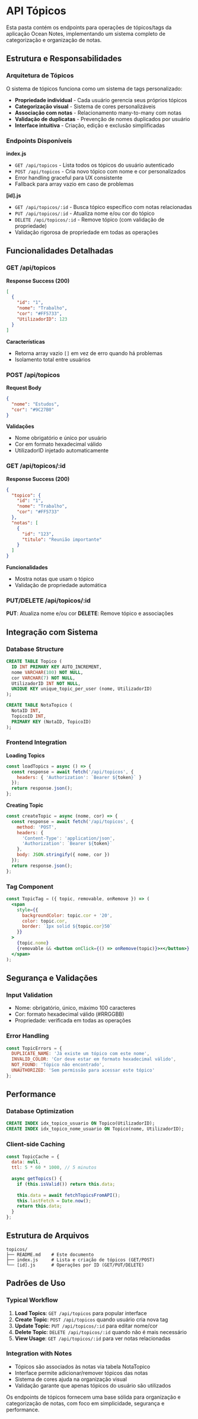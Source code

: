 # API Tópicos

Esta pasta contém os endpoints para operações de tópicos/tags da aplicação Ocean Notes, implementando um sistema completo de categorização e organização de notas.

## Estrutura e Responsabilidades

### Arquitetura de Tópicos

O sistema de tópicos funciona como um sistema de tags personalizado:
- **Propriedade individual** - Cada usuário gerencia seus próprios tópicos
- **Categorização visual** - Sistema de cores personalizáveis
- **Associação com notas** - Relacionamento many-to-many com notas
- **Validação de duplicatas** - Prevenção de nomes duplicados por usuário
- **Interface intuitiva** - Criação, edição e exclusão simplificadas

### Endpoints Disponíveis

**index.js**
- `GET /api/topicos` - Lista todos os tópicos do usuário autenticado
- `POST /api/topicos` - Cria novo tópico com nome e cor personalizados
- Error handling graceful para UX consistente
- Fallback para array vazio em caso de problemas

**[id].js**
- `GET /api/topicos/:id` - Busca tópico específico com notas relacionadas
- `PUT /api/topicos/:id` - Atualiza nome e/ou cor do tópico
- `DELETE /api/topicos/:id` - Remove tópico (com validação de propriedade)
- Validação rigorosa de propriedade em todas as operações

## Funcionalidades Detalhadas

### GET /api/topicos

**Response Success (200)**
```json
[
  {
    "id": "1",
    "nome": "Trabalho",
    "cor": "#FF5733",
    "UtilizadorID": 123
  }
]
```

**Características**
- Retorna array vazio `[]` em vez de erro quando há problemas
- Isolamento total entre usuários

### POST /api/topicos

**Request Body**
```json
{
  "nome": "Estudos",
  "cor": "#9C27B0"
}
```

**Validações**
- Nome obrigatório e único por usuário
- Cor em formato hexadecimal válido
- UtilizadorID injetado automaticamente

### GET /api/topicos/:id

**Response Success (200)**
```json
{
  "topico": {
    "id": "1",
    "nome": "Trabalho",
    "cor": "#FF5733"
  },
  "notas": [
    {
      "id": "123",
      "titulo": "Reunião importante"
    }
  ]
}
```

**Funcionalidades**
- Mostra notas que usam o tópico
- Validação de propriedade automática

### PUT/DELETE /api/topicos/:id

**PUT**: Atualiza nome e/ou cor
**DELETE**: Remove tópico e associações

## Integração com Sistema

### Database Structure
```sql
CREATE TABLE Topico (
  ID INT PRIMARY KEY AUTO_INCREMENT,
  nome VARCHAR(100) NOT NULL,
  cor VARCHAR(7) NOT NULL,
  UtilizadorID INT NOT NULL,
  UNIQUE KEY unique_topic_per_user (nome, UtilizadorID)
);

CREATE TABLE NotaTopico (
  NotaID INT,
  TopicoID INT,
  PRIMARY KEY (NotaID, TopicoID)
);
```

### Frontend Integration

**Loading Topics**
```javascript
const loadTopics = async () => {
  const response = await fetch('/api/topicos', {
    headers: { 'Authorization': `Bearer ${token}` }
  });
  return response.json();
};
```

**Creating Topic**
```javascript
const createTopic = async (nome, cor) => {
  const response = await fetch('/api/topicos', {
    method: 'POST',
    headers: {
      'Content-Type': 'application/json',
      'Authorization': `Bearer ${token}`
    },
    body: JSON.stringify({ nome, cor })
  });
  return response.json();
};
```

### Tag Component
```jsx
const TopicTag = ({ topic, removable, onRemove }) => (
  <span
    style={{
      backgroundColor: topic.cor + '20',
      color: topic.cor,
      border: `1px solid ${topic.cor}50`
    }}
  >
    {topic.nome}
    {removable && <button onClick={() => onRemove(topic)}>×</button>}
  </span>
);
```

## Segurança e Validações

### Input Validation
- Nome: obrigatório, único, máximo 100 caracteres
- Cor: formato hexadecimal válido (#RRGGBB)
- Propriedade: verificada em todas as operações

### Error Handling
```javascript
const TopicErrors = {
  DUPLICATE_NAME: 'Já existe um tópico com este nome',
  INVALID_COLOR: 'Cor deve estar em formato hexadecimal válido',
  NOT_FOUND: 'Tópico não encontrado',
  UNAUTHORIZED: 'Sem permissão para acessar este tópico'
};
```

## Performance

### Database Optimization
```sql
CREATE INDEX idx_topico_usuario ON Topico(UtilizadorID);
CREATE INDEX idx_topico_nome_usuario ON Topico(nome, UtilizadorID);
```

### Client-side Caching
```javascript
const TopicCache = {
  data: null,
  ttl: 5 * 60 * 1000, // 5 minutos
  
  async getTopics() {
    if (this.isValid()) return this.data;
    
    this.data = await fetchTopicsFromAPI();
    this.lastFetch = Date.now();
    return this.data;
  }
};
```

## Estrutura de Arquivos

```
topicos/
├── README.md    # Este documento
├── index.js     # Lista e criação de tópicos (GET/POST)
└── [id].js      # Operações por ID (GET/PUT/DELETE)
```

## Padrões de Uso

### Typical Workflow
1. **Load Topics**: `GET /api/topicos` para popular interface
2. **Create Topic**: `POST /api/topicos` quando usuário cria nova tag
3. **Update Topic**: `PUT /api/topicos/:id` para editar nome/cor
4. **Delete Topic**: `DELETE /api/topicos/:id` quando não é mais necessário
5. **View Usage**: `GET /api/topicos/:id` para ver notas relacionadas

### Integration with Notes
- Tópicos são associados às notas via tabela NotaTopico
- Interface permite adicionar/remover tópicos das notas
- Sistema de cores ajuda na organização visual
- Validação garante que apenas tópicos do usuário são utilizados

Os endpoints de tópicos fornecem uma base sólida para organização e categorização de notas, com foco em simplicidade, segurança e performance.
